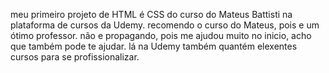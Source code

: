 meu primeiro projeto de HTML é CSS do curso do Mateus Battisti na plataforma de cursos da Udemy. recomendo o curso do Mateus, pois e um ótimo professor. não e propagando, pois me ajudou muito no inicio, acho que também pode te ajudar. lá na Udemy também quantém elexentes cursos para se profissionalizar. 
